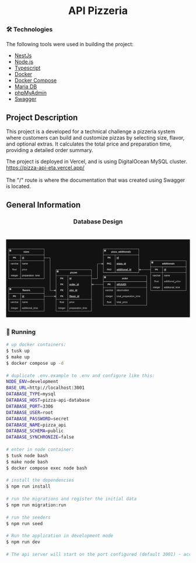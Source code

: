 <h1 align="center">API Pizzeria</h1>

### 🛠 Technologies

The following tools were used in building the project:
- [NestJs](https://nestjs.com/)
- [Node.js](https://nodejs.org/en/)
- [Typescript](https://www.typescriptlang.org/)
- [Docker](https://www.docker.com/)
- [Docker Compose](https://docs.docker.com/compose/)
- [Maria DB](https://mariadb.org/)
- [phpMyAdmin](https://www.phpmyadmin.net/)
- [Swagger](https://swagger.io/)

## Project Description
<p>
This project is a developed for a technical challenge a pizzeria system where customers can build and customize pizzas by selecting size, flavor, and optional extras. It calculates the total price and preparation time, providing a detailed order summary.</p>

The project is deployed in Vercel, and is using DigitalOcean MySQL cluster.
<br />
https://pizza-api-eta.vercel.app/
<br />
<br />
The "/" route is where the documentation that was created using Swagger is located.

## General Information
<h3 align="center">Database Design</h3>
<h1 align="center">
  <img alt="database design" title="#DatabaseDesign" src="./resources/images/database-design.png" />
</h1>

### 🎲 Running

```bash
# up docker containers:
$ tusk up
$ make up
$ docker compose up -d

# duplicate .env.example to .env and configure like this:
NODE_ENV=development
BASE_URL=http://localhost:3001
DATABASE_TYPE=mysql
DATABASE_HOST=pizza-api-database
DATABASE_PORT=3306
DATABASE_USER=root
DATABASE_PASSWORD=secret
DATABASE_NAME=pizza_api
DATABASE_SCHEMA=public
DATABASE_SYNCHRONIZE=false

# enter in node container:
$ tusk node bash
$ make node bash
$ docker compose exec node bash

# install the dependencies
$ npm run install

# run the migrations and register the initial data
$ npm run migration:run

# run the seeders
$ npm run seed

# Run the application in development mode
$ npm run dev

# The api server will start on the port configured (default 3001) - access <http://localhost:3001>
```